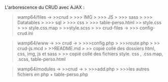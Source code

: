 L'arborescence du CRUD avec AJAX :

> wamp64/files ->
    >>crud
    >
    >>> IMG
    >
    >>> JS
    >
    >>> sass
    >
    >>> Datatables
    >
    >>> sql
    >
    >>> css
    >
    >>> table-perso.html
    >> style.css
    >
    >> style.css.map
    >
    >>style.scss
    >
    >> crud-files ->
    >>> config-crud.ini

>wamp64/www ->
    >> crud ->
    >
    >>>config.php
    >
    >>>route.php
    >
    >> crud-js.mcd
    >
    >>README.md
    >
    >> copié collé des dossiers html, css, img, js et sass
    >
    >> copié collé des fichiers style. css , .css.map, .scss, table-perso.html

>wamp64/modules ->
    >>crud ->
    >
    >>>add.php
    >
    >>>les autres fichiers en php + table-perso.php
